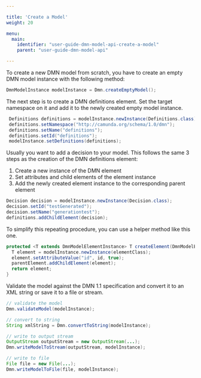 ```yaml
---

title: 'Create a Model'
weight: 20

menu:
  main:
    identifier: "user-guide-dmn-model-api-create-a-model"
    parent: "user-guide-dmn-model-api"

---
```



To create a new DMN model from scratch, you have to create an empty DMN model instance with the following method:

```java
DmnModelInstance modelInstance = Dmn.createEmptyModel();
```

The next step is to create a DMN definitions element. Set the target namespace on it and add it
to the newly created empty model instance.

```java
 Definitions definitions = modelInstance.newInstance(Definitions.class);
 definitions.setNamespace("http://camunda.org/schema/1.0/dmn");
 definitions.setName("definitions");
 definitions.setId("definitions");
 modelInstance.setDefinitions(definitions);
```

Usually you want to add a decision to your model. This follows
the same 3 steps as the creation of the DMN definitions element:

1. Create a new instance of the DMN element
2. Set attributes and child elements of the element instance
3. Add the newly created element instance to the corresponding parent element

```java
Decision decision = modelInstance.newInstance(Decision.class);
decision.setId("testGenerated");
decision.setName("generationtest");
definitions.addChildElement(decision);
```

To simplify this repeating procedure, you can use a helper method like this one.

```java
protected <T extends DmnModelElementInstance> T createElement(DmnModelElementInstance parentElement, String id, Class<T> elementClass) {
  T element = modelInstance.newInstance(elementClass);
  element.setAttributeValue("id", id, true);
  parentElement.addChildElement(element);
  return element;
}
```

Validate the model against the DMN 1.1 specification and convert it to
an XML string or save it to a file or stream.

```java
// validate the model
Dmn.validateModel(modelInstance);

// convert to string
String xmlString = Dmn.convertToString(modelInstance);

// write to output stream
OutputStream outputStream = new OutputStream(...);
Dmn.writeModelToStream(outputStream, modelInstance);

// write to file
File file = new File(...);
Dmn.writeModelToFile(file, modelInstance);
```
